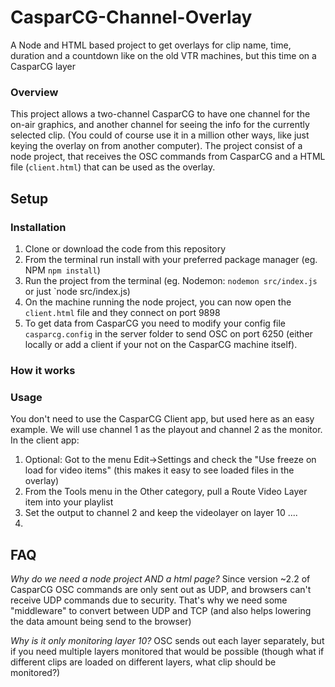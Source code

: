 # CasparCG-Channel-Overlay
A Node and HTML based project to get overlays for clip name, time, duration and a countdown like on the old VTR machines, but this time on a CasparCG layer

### Overview
This project allows a two-channel CasparCG to have one channel for the on-air graphics, and another channel for seeing the info for the currently selected clip.
(You could of course use it in a million other ways, like just keying the overlay on from another computer).
The project consist of a node project, that receives the OSC commands from CasparCG and a HTML file (`client.html`) that can be used as the overlay.


## Setup
### Installation
1. Clone or download the code from this repository
2. From the terminal run install with your preferred package manager (eg. NPM `npm install`)
3. Run the project from the terminal (eg. Nodemon: `nodemon src/index.js` or just `node src/index.js)
4. On the machine running the node project, you can now open the `client.html` file and they connect on port 9898
5. To get data from CasparCG you need to modify your config file `casparcg.config` in the server folder to send OSC on port 6250 (either locally or add a client if your not on the CasparCG machine itself).

### How it works


### Usage
You don't need to use the CasparCG Client app, but used here as an easy example. We will use channel 1 as the playout and channel 2 as the monitor.
In the client app:
1. Optional: Got to the menu Edit->Settings and check the "Use freeze on load for video items" (this makes it easy to see loaded files in the overlay)
2. From the Tools menu in the Other category, pull a Route Video Layer item into your playlist
3. Set the output to channel 2 and keep the videolayer on layer 10 ....
4. 




## FAQ
*Why do we need a node project AND a html page?*
Since version ~2.2 of CasparCG OSC commands are only sent out as UDP, and browsers can't receive UDP commands due to security. 
That's why we need some "middleware" to convert between UDP and TCP (and also helps lowering the data amount being send to the browser)

*Why is it only monitoring layer 10?*
OSC sends out each layer separately, but if you need multiple layers monitored that would be possible (though what if different clips are loaded on different layers, what clip should be monitored?)


